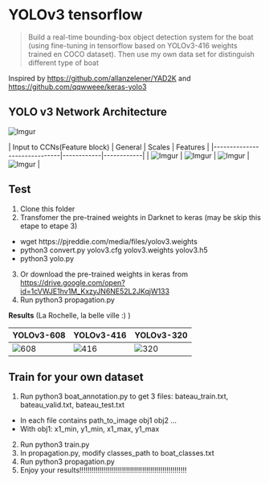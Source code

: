 # YOLOv3 tensorflow 
> Build a real-time bounding-box object detection system for the boat (using fine-tuning in tensorflow based on YOLOv3-416 weights trained en COCO dataset). Then use my own data set for distinguish different type of boat 


Inspired by https://github.com/allanzelener/YAD2K and https://github.com/qqwweee/keras-yolo3


## YOLO v3 Network Architecture


![Imgur](https://i.imgur.com/Vam5Bz1.png)


| Input to CCNs(Feature block) | General | Scales | Features |
|------------------------------|------------|------------|
| ![Imgur](https://i.imgur.com/BVWAq2e.png) | ![Imgur](https://i.imgur.com/7MKumGI.png) | ![Imgur](https://i.imgur.com/WfaG4Cw.png) | ![Imgur](https://i.imgur.com/C6DjsB9.jpg) |


## Test
1. Clone this folder
2. Transfomer the pre-trained weights in Darknet to keras (may be skip this etape to etape 3)
  <ul>
  <li>wget https://pjreddie.com/media/files/yolov3.weights </li>
  <li>python3 convert.py yolov3.cfg yolov3.weights yolov3.h5</li>
  <li>python3 yolo.py </li>
  </ul>
  
  
3. Or download the pre-trained weights in keras from https://drive.google.com/open?id=1cVWJE1hv1M_KxzyJN6NE52L2JKqjW133
4. Run python3 propagation.py 


**Results** (La Rochelle, la belle ville :) )


| YOLOv3-608 | YOLOv3-416 | YOLOv3-320 |
|------------|------------|------------|
| ![608](https://i.imgur.com/d6wCvfx.jpg) | ![416](https://i.imgur.com/jL2gnXW.jpg) | ![320](https://i.imgur.com/XlOdq1N.jpg) |


## Train for your own dataset


1. Run python3 boat_annotation.py to get 3 files: bateau_train.txt, bateau_valid.txt, bateau_test.txt
  <ul>
  <li>In each file contains path_to_image obj1 obj2 ...</li>
  <li>With obj1: x1_min, y1_min, x1_max, y1_max</li>
  </ul>
  
  
2. Run python3 train.py
3. In propagation.py, modify classes_path to boat_classes.txt
4. Run python3 propagation.py
5. Enjoy your results!!!!!!!!!!!!!!!!!!!!!!!!!!!!!!!!!!!!!!!!!!!!!!!!!!!!!


